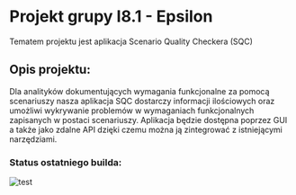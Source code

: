# Projekt grupy I8.1 - Epsilon 
Tematem projektu jest aplikacja Scenario Quality Checkera (SQC)
## Opis projektu:
Dla analityków dokumentujących wymagania funkcjonalne za pomocą scenariuszy nasza aplikacja SQC dostarczy informacji ilościowych oraz umożliwi wykrywanie problemów w wymaganiach funkcjonalnych zapisanych w postaci scenariuszy. Aplikacja będzie dostępna poprzez GUI a także jako zdalne API dzięki czemu można ją zintegrować z istniejącymi narzędziami.

### Status ostatniego builda:
![test](https://github.com/maciejwawrzyniak24/IO-projekt/actions/workflows/ci.yml/badge.svg)

